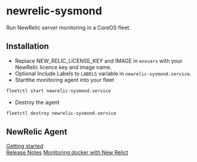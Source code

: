 # newrelic-sysmond

Run NewRelic server monitoring in a CoreOS fleet.

## Installation
* Replace NEW_RELIC_LICENSE_KEY and IMAGE in `envvars` with your NewRelic licence key and image name. 
* Optional Include Labels to `LABELS` variable in `newrelic-sysmond.service`.
* Startthe monitoring agent into your fleet

```bash
fleetctl start newrelic-sysmond.service
```
* Destroy the agent
```bash
fleetctl destroy newrelic-sysmond.service
```

## NewRelic Agent

[Getting started](https://docs.newrelic.com/docs/server/new-relic-servers)  
[Release Notes](https://docs.newrelic.com/docs/releases/linux_server/)
[Monitoring docker with New Relict](http://newrelic.com/docker)

